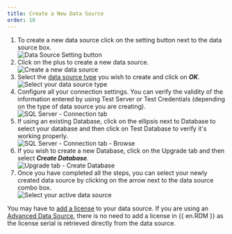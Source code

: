 ```yaml
---
title: Create a New Data Source
order: 10
---
```

1. To create a new data source click on the setting button next to the data source box.  
![Data Source Setting button](https://webdevolutions.azureedge.net/docs/en/rdm/mac/clip10476.png) 
1. Click on the plus to create a new data source.  
![Create a new data source](https://webdevolutions.azureedge.net/docs/en/rdm/mac/clip10477.png) 
1. Select the [data source type](/rdm/mac/data-sources/data-sources-types/) you wish to create and click on ***OK***.  
![Select your data source type](https://webdevolutions.azureedge.net/docs/en/rdm/mac/clip10478.png) 
1. Configure all your connection settings. You can verify the validity of the information entered by using Test Server or Test Credentials (depending on the type of data source you are creating).  
![SQL Server - Connection tab](https://webdevolutions.azureedge.net/docs/en/rdm/mac/clip10479.png) 
1. If using an existing Database, click on the ellipsis next to Database to select your database and then click on Test Database to verify it's working properly.  
![SQL Server - Connection tab - Browse](https://webdevolutions.azureedge.net/docs/en/rdm/mac/clip10480.png) 
1. If you wish to create a new Database, click on the Upgrade tab and then select ***Create Database***.  
![Upgrade tab - Create Database](https://webdevolutions.azureedge.net/docs/en/rdm/mac/clip10481.png) 
1. Once you have completed all the steps, you can select your newly created data source by clicking on the arrow next to the data source combo box.  
![Select your active data source](https://webdevolutions.azureedge.net/docs/en/rdm/mac/clip10482.png) 

You may have to [add a license](/rdm/mac/commands/administration/licenses/) to your data source. If you are using an [Advanced Data Source](/rdm/mac/data-sources/data-sources-types/advanced-data-sources/), there is no need to add a license in {{ en.RDM }} as the license serial is retrieved directly from the data source. 

